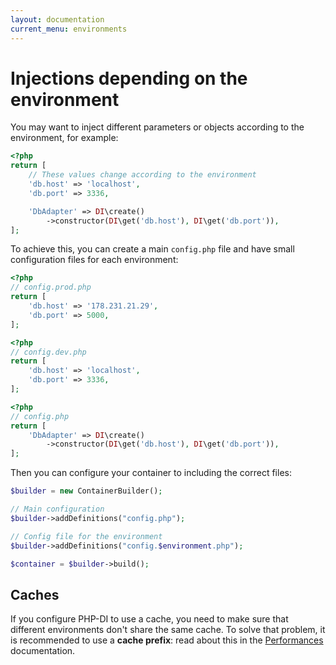 ```yaml
---
layout: documentation
current_menu: environments
---
```


# Injections depending on the environment

You may want to inject different parameters or objects according to the environment, for example:

```php
<?php
return [
    // These values change according to the environment
    'db.host' => 'localhost',
    'db.port' => 3336,

    'DbAdapter' => DI\create()
        ->constructor(DI\get('db.host'), DI\get('db.port')),
];
```

To achieve this, you can create a main `config.php` file and have small configuration files for each environment:

```php
<?php
// config.prod.php
return [
    'db.host' => '178.231.21.29',
    'db.port' => 5000,
];
```

```php
<?php
// config.dev.php
return [
    'db.host' => 'localhost',
    'db.port' => 3336,
];
```

```php
<?php
// config.php
return [
    'DbAdapter' => DI\create()
        ->constructor(DI\get('db.host'), DI\get('db.port')),
];
```

Then you can configure your container to including the correct files:

```php
$builder = new ContainerBuilder();

// Main configuration
$builder->addDefinitions("config.php");

// Config file for the environment
$builder->addDefinitions("config.$environment.php");

$container = $builder->build();
```

## Caches

If you configure PHP-DI to use a cache, you need to make sure that different environments don't share the same cache. To solve that problem, it is recommended to use a **cache prefix**: read about this in the [Performances](performances.md) documentation.

